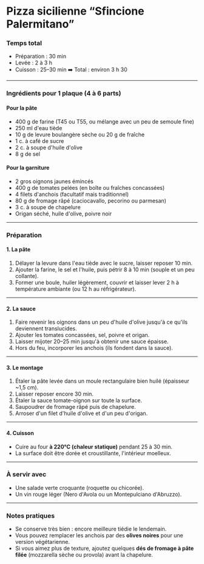 # **Pizza sicilienne “Sfincione Palermitano”**

###  Temps total

* Préparation : 30 min
* Levée : 2 à 3 h
* Cuisson : 25–30 min
  ➡️ Total : environ 3 h 30

---

###  **Ingrédients pour 1 plaque (4 à 6 parts)**

#### **Pour la pâte**

* 400 g de farine (T45 ou T55, ou mélange avec un peu de semoule fine)
* 250 ml d'eau tiède
* 10 g de levure boulangère sèche ou 20 g de fraîche
* 1 c. à café de sucre
* 2 c. à soupe d'huile d'olive
* 8 g de sel

#### **Pour la garniture**

* 2 gros oignons jaunes émincés
* 400 g de tomates pelées (en boîte ou fraîches concassées)
* 4 filets d'anchois (facultatif mais traditionnel)
* 80 g de fromage râpé (caciocavallo, pecorino ou parmesan)
* 3 c. à soupe de chapelure
* Origan séché, huile d'olive, poivre noir

---

###  **Préparation**

#### 1. **La pâte**

1. Délayer la levure dans l'eau tiède avec le sucre, laisser reposer 10 min.
2. Ajouter la farine, le sel et l'huile, puis pétrir 8 à 10 min (souple et un peu collante).
3. Former une boule, huiler légèrement, couvrir et laisser lever 2 h à température ambiante (ou 12 h au réfrigérateur).

---

#### 2. **La sauce**

1. Faire revenir les oignons dans un peu d'huile d'olive jusqu'à ce qu'ils deviennent translucides.
2. Ajouter les tomates concassées, sel, poivre et origan.
3. Laisser mijoter 20–25 min jusqu'à obtenir une sauce épaisse.
4. Hors du feu, incorporer les anchois (ils fondent dans la sauce).

---

#### 3. **Le montage**

1. Étaler la pâte levée dans un moule rectangulaire bien huilé (épaisseur ~1,5 cm).
2. Laisser reposer encore 30 min.
3. Étaler la sauce tomate-oignon sur toute la surface.
4. Saupoudrer de fromage râpé puis de chapelure.
5. Arroser d'un filet d'huile d'olive et d'un peu d'origan.

---

#### 4. **Cuisson**

* Cuire au four **à 220°C (chaleur statique)** pendant 25 à 30 min.
* La surface doit être dorée et croustillante, l'intérieur moelleux.

---

### **À servir avec**

* Une salade verte croquante (roquette ou chicorée).
* Un vin rouge léger (Nero d'Avola ou un Montepulciano d'Abruzzo).

---

### **Notes pratiques**

* Se conserve très bien : encore meilleure tiédie le lendemain.
* Vous pouvez remplacer les anchois par des **olives noires** pour une version végétarienne.
* Si vous aimez plus de texture, ajoutez quelques **dés de fromage à pâte filée** (mozzarella sèche ou provola) avant la chapelure.
